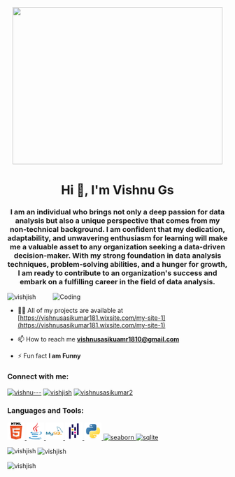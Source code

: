 <div id="header" align="center">
  <img  src="https://giphy.com/embed/3oKIPEqDGUULpEU0aQ" width="480" height="360" frameBorder="0" class="giphy-embed" allowFullScreen>
</div>
<h1 align="center">Hi 👋, I'm Vishnu Gs</h1>
<h3 align="center">I am an individual who brings not only a deep passion for data analysis but also a unique perspective that comes from my non-technical background. I am confident that my dedication, adaptability, and unwavering enthusiasm for learning will make me a valuable asset to any organization seeking a data-driven decision-maker. With my strong foundation in data analysis techniques, problem-solving abilities, and a hunger for growth, I am ready to contribute to an organization's success and embark on a fulfilling career in the field of data analysis.</h3>
<img align="right" alt="Coding" width="400" src="https://www.google.com/url?sa=i&url=https%3A%2F%2Fwww.linkedin.com%2Fpulse%2Fdata-analyst-complete-guide-aniket-gaikwad&psig=AOvVaw1YSGnjuqVlCec_YUKU4O_A&ust=1687861556258000&source=images&cd=vfe&ved=0CBEQjRxqFwoTCICe-Lvc4P8CFQAAAAAdAAAAABAQ")

<p align="left"> <img src="https://komarev.com/ghpvc/?username=vishjish&label=Profile%20views&color=0e75b6&style=flat" alt="vishjish" /> </p>

- 👨‍💻 All of my projects are available at [https://vishnusasikumar181.wixsite.com/my-site-1](https://vishnusasikumar181.wixsite.com/my-site-1)

- 📫 How to reach me **vishnusasikuamr1810@gmail.com**

- ⚡ Fun fact **I am Funny**

<h3 align="left">Connect with me:</h3>
<p align="left">
<a href="https://linkedin.com/in/vishnu---" target="blank"><img align="center" src="https://raw.githubusercontent.com/rahuldkjain/github-profile-readme-generator/master/src/images/icons/Social/linked-in-alt.svg" alt="vishnu---" height="30" width="40" /></a>
<a href="https://instagram.com/vishjish" target="blank"><img align="center" src="https://raw.githubusercontent.com/rahuldkjain/github-profile-readme-generator/master/src/images/icons/Social/instagram.svg" alt="vishjish" height="30" width="40" /></a>
<a href="https://www.hackerrank.com/vishnusasikumar2" target="blank"><img align="center" src="https://en.wikipedia.org/wiki/File:HackerRank_Icon-1000px.png" alt="vishnusasikumar2" height="30" width="40" /></a>
</p>

<h3 align="left">Languages and Tools:</h3>
<p align="left"> <a href="https://www.w3.org/html/" target="_blank" rel="noreferrer"> <img src="https://raw.githubusercontent.com/devicons/devicon/master/icons/html5/html5-original-wordmark.svg" alt="html5" width="40" height="40"/> </a> <a href="https://www.java.com" target="_blank" rel="noreferrer"> <img src="https://raw.githubusercontent.com/devicons/devicon/master/icons/java/java-original.svg" alt="java" width="40" height="40"/> </a> <a href="https://www.mysql.com/" target="_blank" rel="noreferrer"> <img src="https://raw.githubusercontent.com/devicons/devicon/master/icons/mysql/mysql-original-wordmark.svg" alt="mysql" width="40" height="40"/> </a> <a href="https://pandas.pydata.org/" target="_blank" rel="noreferrer"> <img src="https://raw.githubusercontent.com/devicons/devicon/2ae2a900d2f041da66e950e4d48052658d850630/icons/pandas/pandas-original.svg" alt="pandas" width="40" height="40"/> </a> <a href="https://www.python.org" target="_blank" rel="noreferrer"> <img src="https://raw.githubusercontent.com/devicons/devicon/master/icons/python/python-original.svg" alt="python" width="40" height="40"/> </a> <a href="https://seaborn.pydata.org/" target="_blank" rel="noreferrer"> <img src="https://seaborn.pydata.org/_images/logo-mark-lightbg.svg" alt="seaborn" width="40" height="40"/> </a> <a href="https://www.sqlite.org/" target="_blank" rel="noreferrer"> <img src="https://www.vectorlogo.zone/logos/sqlite/sqlite-icon.svg" alt="sqlite" width="40" height="40"/> </a> </p>

<p><img align="left" src="https://github-readme-stats.vercel.app/api/top-langs?username=vishjish&show_icons=true&locale=en&layout=compact" alt="vishjish" /></p>

<p>&nbsp;<img align="center" src="https://github-readme-stats.vercel.app/api?username=vishjish&show_icons=true&locale=en" alt="vishjish" /></p>

<p><img align="center" src="https://github-readme-streak-stats.herokuapp.com/?user=vishjish&" alt="vishjish" /></p>

